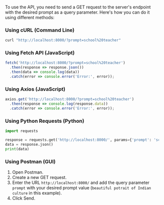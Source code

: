 To use the API, you need to send a GET request to the server's endpoint with the desired prompt as a query parameter. Here's how you can do it using different methods:

### Using cURL (Command Line)

```sh
curl "http://localhost:8000/?prompt=school%20teacher"
```

### Using Fetch API (JavaScript)

```javascript
fetch('http://localhost:8000/?prompt=school%20teacher')
  .then(response => response.json())
  .then(data => console.log(data))
  .catch(error => console.error('Error:', error));
```

### Using Axios (JavaScript)

```javascript
axios.get('http://localhost:8000/?prompt=school%20teacher')
  .then(response => console.log(response.data))
  .catch(error => console.error('Error:', error));
```

### Using Python Requests (Python)

```python
import requests

response = requests.get('http://localhost:8000/', params={'prompt': 'school teacher'})
data = response.json()
print(data)
```

### Using Postman (GUI)

1. Open Postman.
2. Create a new GET request.
3. Enter the URL `http://localhost:8000/` and add the query parameter `prompt` with your desired prompt value (`beautiful potrait of Indian culture` in this example).
4. Click Send.
